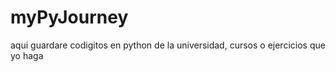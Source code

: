 # myPyJourney
aqui guardare codigitos en python de la universidad, cursos o ejercicios que yo haga 
